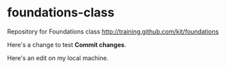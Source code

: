 # foundations-class
Repository for Foundations class http://training.github.com/kit/foundations

Here's a change to test **Commit changes**.

Here's an edit on my local machine.